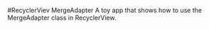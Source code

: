 #RecyclerViev MergeAdapter
A toy app that shows how to use the MergeAdapter class in RecyclerView.

